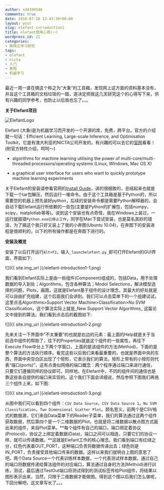 ```yaml
---
author: sd4399340
comments: true
date: 2010-07-28 12:43:30+00:00
layout: post
slug: elefant-introduction1
title: elefant使用心得(一)
wordpress_id: 21
categories:
- 斯特之学习研究
tags:
- elefant
- nicta
- 入门
- 教程
- 机器学习
---
```


最近一周一直在搞这个称之为“大象”的工具箱，发现网上这方面的资料基本没有，并且这个工具箱的文档垃圾的一踏，遂决定把我这几天研究这个的心得写下来，供有兴趣的同学参考，也防止以后我也忘了。。。

**关于Elefant项目**


![ElefantLogo](http://elefant.developer.nicta.com.au/portal_skins/custom/ElefantLogo.png)


Elefant (大象)是为机器学习而开发的一个开源的库，免费，跨平台。官方的介绍就一句话：Efficient Learning, Large-scale Inference, and Optimisation Toolkit，它是有澳大利亚的NICTA公司开发的。有兴趣的可以去它的[官网](http://elefant.developer.nicta.com.au/)看看！(附官方特性介绍，呵呵～)


  * algorithms for machine learning utilising the power of  multi-core/multi-threaded processors/operating systems (Linux, WIndows,  Mac OS X)


  * a graphical user interface for users who want to quickly prototype machine learning experiments


关于Elefant的安装请参看官网的[Install Guide](http://elefant.developer.nicta.com.au/Getting_started/Install_guide)，讲的很细致的，总结起来也就是下载一个tar包解压，然后运行一堆命令。由于这个工具箱是基于Python的，所以需要您的机器上预先装好python，后续的安装命令都是需要Python解释器的，会自动下载Elefant运行所依赖的一些包(主要是Python的扩展包，包括numpy，scipy，matplotlab等等)。说到这个安装也有点奇怪，我在Windows上装过，一运行就报错`Python.exe已停止工作`，同学在Mac下尝试安装，也是莫名其妙的错误，为了搞这个我只好又装上了我的小奔图(Ubuntu 10.04)，在奔图下的安装进程是很顺利的，以下的所有操作都是在奔图下进行的。

**安装及概览**

安装了以后打开运行`Alt+F2`，输入`_launchelefant.py_`即可打开Elefant的GUI界面，界面如下:


![]({{ site.img_url }}/elefant-introduction1-1.png)

<!-- more -->


我们看到Elefant实际上是由一些组件(Component)组成的，包括Data，用于处理数据的导入到处；Algorithms，包含各种算法；Modol Selections，解决模型选择的问题，Plots，画图，这就是Elefant基于组件的设计理念，其最大的好处就是可以自由扩充组建，这个后面我们会讲到。我们可以点击菜单下的一个组建试试，这里点击Algorithms>Support Vector Machine>Classification>Nu SVM Classification，这个算法实际上就是_New Support Vector Algorithms_ 这篇论文中提到的算法。我们看到点击后的截图如下:


![]({{ site.img_url }}/elefant-introduction1-2.png)


先来关注一下界面中“不太重要”的也就是右边的元素：最上面的Help就是关于当前选中组件的帮助了，往下的Properties就是这个组件的一些属性，再往下Execute Flow中分上下两个字窗口，上面的是该组件的方法(Method)，下面的是整个算法的方法执行顺序。看完这些以后我们来看最重要的，也就是界面中央的东西，界面中央空白区出现了个矩形，它表示我们的算法，矩形上带有的小矩形则代表“端口(ports)”，这有点类似网络的端口概念：两个程序通过端口来进行通信，只要它们遵循同样的协议即可。同样地，在Elefant中，不同的组件间的通信也是靠这些各自提供的端口来实现的。这个我们下面会详细说，然后参照下图我们再拖三个组件上来，如下图:


![]({{ site.img_url }}/elefant-introduction1-3.png)


从图中我们可以看到四个组件：`CSV Data Source`，`CSV Data Source 1`，`Nu SVM Classification`，`Two Dimensional Scatter Plot`。顾名思义，前两个是CSV格式的数据源，它们来自Data菜单下的Reader子菜单，我们的算法通过这两个组件获取数据，然后第四个是一个二维数据的Plot，也就是将二维数据以散点图方式画出来的组件，来自Plot菜单。**每个组件有自己的端口，端口绑定着协议(Protocol)，协议之上绑定着数据(Data)，端口之间可以相连，只要它们的协议一样，就可以传递数据。**这就是Elefant工作的核心理念。我们看到端口有红绿之分，红色代表着OUT_PORT，这种端口负责将数据传递出去；绿色则是IN_PORT，负责接受其他端口传来的数据。这样以来我们就明白上图的意思了吧。两个Data Source一个代表训练样本数据，一个代表测试样本数据，通过自己的端口将数据传递给算法组件的对应端口，算法通过自身的方法(Method)进行训练，测试，最后通过TestOut端口将测试得到的测试标签传给Plot组件，将结果以图形表示出来，当然，只限于二维数据才能做图。得到这个图以后我们怎么做呢，下回分解吧，这文章写长了。。。

